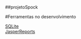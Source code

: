 ##projetoSpock


#Ferramentas no desenvolvimento

[SQLite](https://www.sqlite.org/index.html)<br/>
[JasperReports](https://community.jaspersoft.com/project/jasperreports-library)